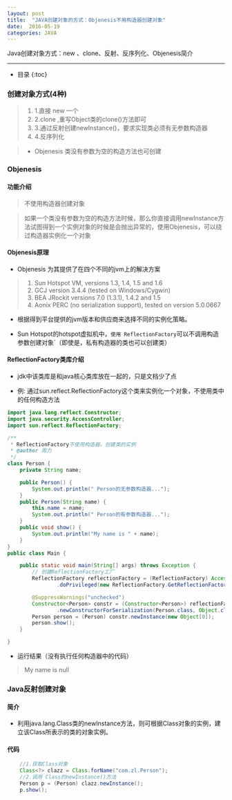 ```yaml
---
layout: post
title:  "JAVA创建对象的方式：Objenesis不用构造器创建对象"
date:  2016-05-19
categories: JAVA
---
```


Java创建对象方式：new 、clone、反射、反序列化、Objenesis简介

---

- 目录
{:toc}

### 创建对象方式(4种)

> 1. 1.直接 new 一个
> 2. 2.clone  ,重写Object类的clone()方法即可   
> 3. 3.通过反射创建newInstance()，要求实现类必须有无参数构造器
> 4. 4.反序列化

> - Objenesis 类没有参数为空的构造方法也可创建


### Objenesis

#### 功能介绍

> 不使用构造器创建对象

> 如果一个类没有参数为空的构造方法时候，那么你直接调用newInstance方法试图得到一个实例对象的时候是会抛出异常的，使用Objenesis，可以绕过构造器实例化一个对象


#### Objenesis原理

- Objenesis 为其提供了在四个不同的jvm上的解决方案

> 1. Sun Hotspot VM, versions 1.3, 1.4, 1.5 and 1.6
> 2. GCJ version 3.4.4 (tested on Windows/Cygwin)
> 3. BEA JRockit versions 7.0 (1.3.1), 1.4.2 and 1.5
> 4. Aonix PERC (no serialization support), tested on version  5.0.0667

- 根据得到平台提供的jvm版本和供应商来选择不同的实例化策略。

- Sun Hotspot的hotspot虚拟机中，`使用 ReflectionFactory`可以不调用构造参数创建对象`（即使是，私有构造器的类也可以创建类）

#### ReflectionFactory类库介绍

- jdk中该类库是和java核心类库放在一起的，只是文档少了点


- 例: 通过sun.reflect.ReflectionFactory这个类来实例化一个对象，不使用类中的任何构造方法

```java
import java.lang.reflect.Constructor;
import java.security.AccessController;
import sun.reflect.ReflectionFactory;

/**
 * ReflectionFactory不使用构造器，创建类的实例
 * @author 周力
 */
class Person {
	private String name;

	public Person() {
		System.out.println(" Person的无参数构造器...");
	}
	public Person(String name) {
		this.name = name;
		System.out.println(" Person的有参数构造器...");
	}
	public void show() {
		System.out.println("My name is " + name);
	}
}
public class Main {

	public static void main(String[] args) throws Exception {
		// 创建ReflectionFactory工厂
		ReflectionFactory reflectionFactory = (ReflectionFactory) AccessController
				.doPrivileged(new ReflectionFactory.GetReflectionFactoryAction());

		@SuppressWarnings("unchecked")
		Constructor<Person> constr = (Constructor<Person>) reflectionFactory
				.newConstructorForSerialization(Person.class, Object.class.getConstructor(new Class[0]));
		Person person = (Person) constr.newInstance(new Object[0]);
		person.show();
	}

}
```

- 运行结果（没有执行任何构造器中的代码）

> My name is null 

### Java反射创建对象

#### 简介

-  利用java.lang.Class类的newInstance方法，则可根据Class对象的实例，建立该Class所表示的类的对象实例。

#### 代码

```java
	//1.获取Class对象
	Class<?> clazz = Class.forName("com.zl.Person");
	//2.调用 Class的newInstance()方法
	Person p = (Person) clazz.newInstance();
	p.show();
```



